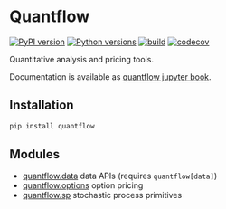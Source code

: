 # Quantflow

[![PyPI version](https://badge.fury.io/py/quantflow.svg)](https://badge.fury.io/py/quantflow)
[![Python versions](https://img.shields.io/pypi/pyversions/quantflow.svg)](https://pypi.org/project/quantflow)
[![build](https://github.com/quantmind/quantflow/actions/workflows/build.yml/badge.svg)](https://github.com/quantmind/quantflow/actions/workflows/build.yml)
[![codecov](https://codecov.io/gh/quantmind/quantflow/branch/main/graph/badge.svg?token=wkH9lYKOWP)](https://codecov.io/gh/quantmind/quantflow)

Quantitative analysis and pricing tools.

Documentation is available as [quantflow jupyter book](http://quantmind.github.io/quantflow/).

## Installation

```bash
pip install quantflow
```


## Modules

* [quantflow.data](./quantflow/data) data APIs (requires `quantflow[data]`)
* [quantflow.options](./quantflow/options) option pricing
* [quantflow.sp](./quantflow/sp) stochastic process primitives
